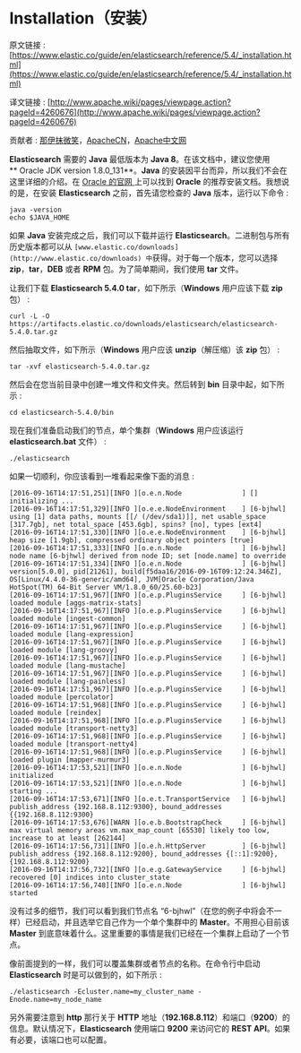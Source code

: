 # Installation（安装）

原文链接 : [https://www.elastic.co/guide/en/elasticsearch/reference/5.4/_installation.html](https://www.elastic.co/guide/en/elasticsearch/reference/5.4/_installation.html)

译文链接 : [http://www.apache.wiki/pages/viewpage.action?pageId=4260676](http://www.apache.wiki/pages/viewpage.action?pageId=4260676)

贡献者 : [那伊抹微笑](/display/~wangyangting)，[ApacheCN](/display/~apachecn)，[Apache中文网](/display/~apachechina)

**Elasticsearch** 需要的 **Java** 最低版本为 **Java 8**。在该文档中，建议您使用 ** Oracle JDK version 1.8.0_131**。**Java** 的安装因平台而异，所以我们不会在这里详细的介绍。在 [Oracle 的官网 ](http://docs.oracle.com/javase/8/docs/technotes/guides/install/install_overview.html)上可以找到 **Oracle** 的推荐安装文档。我想说的是，在安装 **Elasticsearch** 之前，首先请您检查的 **Java** 版本，运行以下命令 : 

```
java -version
echo $JAVA_HOME
```

如果 **Java** 安装完成之后，我们可以下载并运行 **Elasticsearch**。二进制包与所有历史版本都可以从 `[www.elastic.co/downloads](http://www.elastic.co/downloads) 中`获得。对于每一个版本，您可以选择 **zip**，**tar**，**DEB** 或者 **RPM** 包。为了简单期间，我们使用 **tar** 文件。

让我们下载 **Elasticsearch 5.4.0 tar**，如下所示（**Windows** 用户应该下载 **zip** 包） : 

```
curl -L -O https://artifacts.elastic.co/downloads/elasticsearch/elasticsearch-5.4.0.tar.gz

```

然后抽取文件，如下所示（**Windows** 用户应该 **unzip**（解压缩）该 **zip** 包） : 

```
tar -xvf elasticsearch-5.4.0.tar.gz
```

然后会在您当前目录中创建一堆文件和文件夹。然后转到 **bin** 目录中起，如下所示 : 

```
cd elasticsearch-5.4.0/bin
```

现在我们准备启动我们的节点，单个集群（**Windows** 用户应该运行 **elasticsearch.bat** 文件） : 

```
./elasticsearch
```

如果一切顺利，你应该看到一堆看起来像下面的消息 : 

```
[2016-09-16T14:17:51,251][INFO ][o.e.n.Node               ] [] initializing ...
[2016-09-16T14:17:51,329][INFO ][o.e.e.NodeEnvironment    ] [6-bjhwl] using [1] data paths, mounts [[/ (/dev/sda1)]], net usable_space [317.7gb], net total_space [453.6gb], spins? [no], types [ext4]
[2016-09-16T14:17:51,330][INFO ][o.e.e.NodeEnvironment    ] [6-bjhwl] heap size [1.9gb], compressed ordinary object pointers [true]
[2016-09-16T14:17:51,333][INFO ][o.e.n.Node               ] [6-bjhwl] node name [6-bjhwl] derived from node ID; set [node.name] to override
[2016-09-16T14:17:51,334][INFO ][o.e.n.Node               ] [6-bjhwl] version[5.0.0], pid[21261], build[f5daa16/2016-09-16T09:12:24.346Z], OS[Linux/4.4.0-36-generic/amd64], JVM[Oracle Corporation/Java HotSpot(TM) 64-Bit Server VM/1.8.0_60/25.60-b23]
[2016-09-16T14:17:51,967][INFO ][o.e.p.PluginsService     ] [6-bjhwl] loaded module [aggs-matrix-stats]
[2016-09-16T14:17:51,967][INFO ][o.e.p.PluginsService     ] [6-bjhwl] loaded module [ingest-common]
[2016-09-16T14:17:51,967][INFO ][o.e.p.PluginsService     ] [6-bjhwl] loaded module [lang-expression]
[2016-09-16T14:17:51,967][INFO ][o.e.p.PluginsService     ] [6-bjhwl] loaded module [lang-groovy]
[2016-09-16T14:17:51,967][INFO ][o.e.p.PluginsService     ] [6-bjhwl] loaded module [lang-mustache]
[2016-09-16T14:17:51,967][INFO ][o.e.p.PluginsService     ] [6-bjhwl] loaded module [lang-painless]
[2016-09-16T14:17:51,967][INFO ][o.e.p.PluginsService     ] [6-bjhwl] loaded module [percolator]
[2016-09-16T14:17:51,968][INFO ][o.e.p.PluginsService     ] [6-bjhwl] loaded module [reindex]
[2016-09-16T14:17:51,968][INFO ][o.e.p.PluginsService     ] [6-bjhwl] loaded module [transport-netty3]
[2016-09-16T14:17:51,968][INFO ][o.e.p.PluginsService     ] [6-bjhwl] loaded module [transport-netty4]
[2016-09-16T14:17:51,968][INFO ][o.e.p.PluginsService     ] [6-bjhwl] loaded plugin [mapper-murmur3]
[2016-09-16T14:17:53,521][INFO ][o.e.n.Node               ] [6-bjhwl] initialized
[2016-09-16T14:17:53,521][INFO ][o.e.n.Node               ] [6-bjhwl] starting ...
[2016-09-16T14:17:53,671][INFO ][o.e.t.TransportService   ] [6-bjhwl] publish_address {192.168.8.112:9300}, bound_addresses {{192.168.8.112:9300}
[2016-09-16T14:17:53,676][WARN ][o.e.b.BootstrapCheck     ] [6-bjhwl] max virtual memory areas vm.max_map_count [65530] likely too low, increase to at least [262144]
[2016-09-16T14:17:56,731][INFO ][o.e.h.HttpServer         ] [6-bjhwl] publish_address {192.168.8.112:9200}, bound_addresses {[::1]:9200}, {192.168.8.112:9200}
[2016-09-16T14:17:56,732][INFO ][o.e.g.GatewayService     ] [6-bjhwl] recovered [0] indices into cluster_state
[2016-09-16T14:17:56,748][INFO ][o.e.n.Node               ] [6-bjhwl] started
```

没有过多的细节，我们可以看到我们节点名 “6-bjhwl”（在您的例子中将会不一样）已经启动，并且选举它自己作为一个单个集群中的 **Master**。不用担心目前该 **Master** 到底意味着什么。这里重要的事情是我们已经在一个集群上启动了一个节点。

像前面提到的一样，我们可以覆盖集群或者节点的名称。在命令行中启动 **Elasticsearch** 时是可以做到的，如下所示 : 

```
./elasticsearch -Ecluster.name=my_cluster_name -Enode.name=my_node_name
```

另外需要注意到 **http** 那行关于 **HTTP** 地址（**192.168.8.112**）和端口（**9200**）的信息。默认情况下，**Elasticsearch** 使用端口 **9200** 来访问它的 **REST API**。如果有必要，该端口也可以配置。